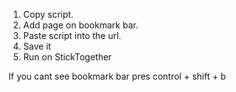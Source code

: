 1. Copy script.
2. Add page on bookmark bar.
3. Paste script into the url.
4. Save it
5. Run on StickTogether

If you cant see bookmark bar pres control + shift + b
